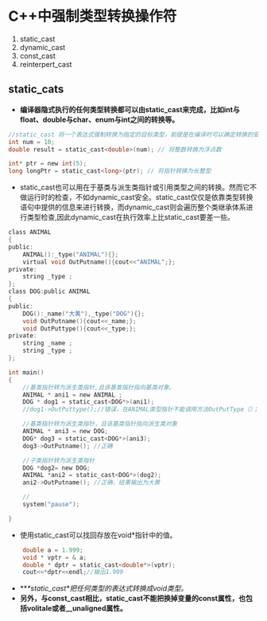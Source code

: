 # C++中强制类型转换操作符

1. static_cast
2. dynamic_cast
3. const_cast
4. reinterpert_cast

## static_cats

- **编译器隐式执行的任何类型转换都可以由static_cast来完成，比如int与float、double与char、enum与int之间的转换等。**

```c
//static_cast 将一个表达式强制转换为指定的目标类型，前提是在编译时可以确定转换的安全性。它主要用于以下几种情况：
int num = 10;
double result = static_cast<double>(num); // 将整数转换为浮点数

int* ptr = new int(5);
long longPtr = static_cast<long>(ptr); // 将指针转换为长整型

```

- static_cast也可以用在于基类与派生类指针或引用类型之间的转换。然而它不做运行时的检查，不如dynamic_cast安全。static_cast仅仅是依靠类型转换语句中提供的信息来进行转换，而dynamic_cast则会遍历整个类继承体系进行类型检查,因此dynamic_cast在执行效率上比static_cast要差一些。

```c
class ANIMAL
{
public:
    ANIMAL():_type("ANIMAL"){};
    virtual void OutPutname(){cout<<"ANIMAL";};
private:
    string _type ;
};
class DOG:public ANIMAL
{
public:
    DOG():_name("大黄"),_type("DOG"){};
    void OutPutname(){cout<<_name;};
    void OutPuttype(){cout<<_type;};
private:
    string _name ;
    string _type ;
};

int main()
{
    //基类指针转为派生类指针,且该基类指针指向基类对象。
    ANIMAL * ani1 = new ANIMAL ;
    DOG * dog1 = static_cast<DOG*>(ani1);
    //dog1->OutPuttype();//错误，在ANIMAL类型指针不能调用方法OutPutType（）；在运行时出现错误。

    //基类指针转为派生类指针，且该基类指针指向派生类对象
    ANIMAL * ani3 = new DOG;
    DOG* dog3 = static_cast<DOG*>(ani3);
    dog3->OutPutname(); //正确

    //子类指针转为派生类指针
    DOG *dog2= new DOG;
    ANIMAL *ani2 = static_cast<DOG*>(dog2);
    ani2->OutPutname(); //正确，结果输出为大黄

    //
    system("pause");

}
```

- 使用static_cast可以找回存放在void\*指针中的值。

```c
    double a = 1.999;
    void * vptr = & a;
    double * dptr = static_cast<double*>(vptr);
    cout<<*dptr<<endl;//输出1.999
```

- ***\*static_cast\**把任何类型的表达式转换成void类型。**
- **另外，与const_cast相比，static_cast不能把换掉变量的const属性，也包括volitale或者__unaligned属性。**